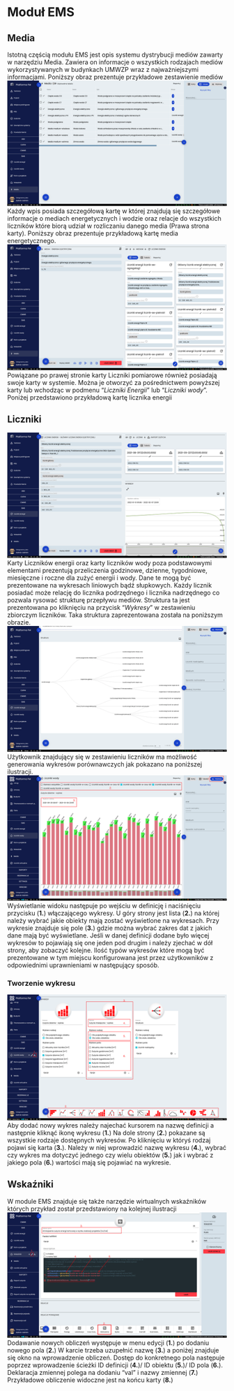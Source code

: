 # Moduł EMS

## Media
Istotną częścią modułu EMS jest opis systemu dystrybucji mediów zawarty w narzędziu Media. Zawiera on informacje o
wszystkich rodzajach mediów wykorzystywanych w budynkach UMWZP wraz z najważniejszymi informacjami. Poniższy obraz
prezentuje przykładowe zestawienie mediów
![Widok na tabele mediów](images/media-tab.png)
Każdy wpis posiada szczegółową kartę w której znajdują się szczegółowe informacje o mediach energetycznych i wodzie oraz
relacje do wszystkich liczników które biorą udział w rozliczaniu danego media (Prawa strona karty). Poniższy obraz
prezentuje przykładową kartę media energetycznego.
![Widok na szczegóły mediów](images/media-szczeg.png)
Powiązane po prawej stronie karty Liczniki pomiarowe również posiadają swoje karty w systemie. Można je otworzyć za
pośrednictwem powyższej karty lub wchodząc w podmenu “*Liczniki Energii*” lub “*Liczniki wody*”. Poniżej przedstawiono
przykładową kartę licznika energii
## Liczniki
![Widok na szczegóły licznika](images/licznik-szczeg.png)
Karty Liczników energii oraz karty liczników wody poza podstawowymi elementami prezentują przeliczenia godzinowe,
dzienne, tygodniowe, miesięczne i roczne dla zużyć energii i wody. Dane te mogą być prezentowane na wykresach liniowych
bądź słupkowych.
Każdy licznik posiadać może relację do licznika podrzędnego i licznika nadrzędnego co pozwala rysować strukturę przepływu
mediów. Struktura ta jest prezentowana po kliknięciu na przycisk “*Wykresy*” w zestawieniu zbiorczym liczników. Taka
struktura zaprezentowana została na poniższym obrazie.
![Widok na strukturę liczników](images/licznik-struk.png)
Użytkownik znajdujący się w zestawieniu liczników ma możliwość generowania wykresów porównawczych jak pokazano na
poniższej ilustracji.
![Widok na porównanie liczników](images/licznik-por.png)
Wyświetlanie widoku następuje po wejściu w definicję i naciśnięciu przycisku (**1.**) włączającego wykresy. U góry strony
jest lista (**2.**) na której należy wybrać jakie obiekty mają zostać wyświetlone na wykresach. Przy wykresie znajduje
się pole (**3.**) gdzie można wybrać zakres dat z jakich dane mają być wyświetlane. Jeśli w danej definicji dodane było
więcej wykresów to pojawiają się one jeden pod drugim i należy zjechać w dół strony, aby zobaczyć kolejne.
Ilość typów wykresów które mogą być prezentowane w tym miejscu konfigurowana jest przez użytkowników z odpowiednimi
uprawnieniami w następujący sposób.
### Tworzenie wykresu
![Widok na tworzenie wykresu](images/licznik-wykresy.png)
Aby dodać nowy wykres należy najechać kursorem na nazwę definicji a następnie kliknąć ikonę wykresu (**1.**) Na dole
strony (**2.**) pokazane są wszystkie rodzaje dostępnych wykresów. Po kliknięciu w któryś rodzaj pojawi się karta (**3.**). Należy w niej wprowadzić nazwę wykresu (**4.**), wybrać czy wykres ma dotyczyć jednego czy wielu obiektów (**5.**) jak
i wybrać z jakiego pola (**6.**) wartości mają się pojawiać na wykresie.
## Wskaźniki 
W module EMS znajduje się także narzędzie wirtualnych wskaźników których przykład został przedstawiony na kolejnej
ilustracji
![Widok na tworzenie wskaźników](images/wskazniki.png)
Dodawanie nowych obliczeń występuje w menu edycji (**1.**) po dodaniu nowego pola (**2.**) W karcie trzeba uzupełnić
nazwę (**3.**) a poniżej znajduje się  okno na wprowadzenie obliczeń. Dostęp do konkretnego pola następuje poprzez
wprowadzenie ścieżki ID definicji (**4.**)/ ID obiektu (**5.**)/ ID pola (**6.**). Deklaracja zmiennej polega na dodaniu
“val” i nazwy zmiennej (**7.**) Przykładowe obliczenie widoczne jest na końcu karty (**8.**)
